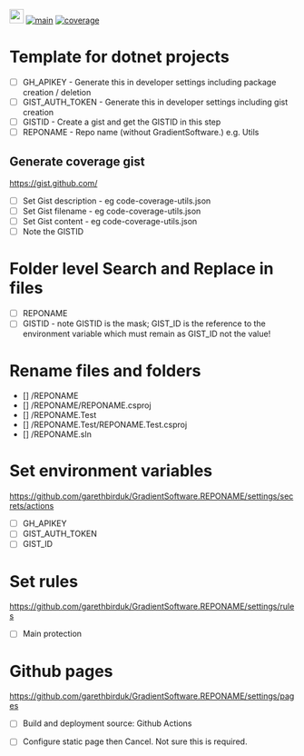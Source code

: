 [<img src="https://raw.githubusercontent.com/garethbirduk/GradientSoftware.REPONAME/main/resources/icon.png" width="25" height="25">](https://github.com/garethbirduk/GradientSoftware.REPONAME)
[![main](https://github.com/garethbirduk/GradientSoftware.REPONAME/actions/workflows/main.yml/badge.svg)](https://github.com/garethbirduk/GradientSoftware.REPONAME/actions)
[![coverage](https://img.shields.io/endpoint?url=https://gist.githubusercontent.com/garethbirduk/GIST_ID/raw/code-coverage.json)](https://garethbirduk.github.io/GradientSoftware.REPONAME)

# Template for dotnet projects

- [ ] GH_APIKEY - Generate this in developer settings including package creation / deletion<br>
- [ ] GIST_AUTH_TOKEN - Generate this in developer settings including gist creation
- [ ] GISTID - Create a gist and get the GISTID in this step
- [ ] REPONAME - Repo name (without GradientSoftware.) e.g. Utils

## Generate coverage gist
https://gist.github.com/
- [ ] Set Gist description - eg code-coverage-utils.json
- [ ] Set Gist filename - eg code-coverage-utils.json
- [ ] Set Gist content - eg code-coverage-utils.json
- [ ] Note the GISTID

# Folder level Search and Replace in files
- [ ] REPONAME
- [ ] GISTID - note GISTID is the mask; GIST_ID is the reference to the environment variable which must remain as GIST_ID not the value!

# Rename files and folders
- [] /REPONAME
- [] /REPONAME/REPONAME.csproj
- [] /REPONAME.Test
- [] /REPONAME.Test/REPONAME.Test.csproj
- [] /REPONAME.sln
      
# Set environment variables
https://github.com/garethbirduk/GradientSoftware.REPONAME/settings/secrets/actions
- [ ] GH_APIKEY
- [ ] GIST_AUTH_TOKEN
- [ ] GIST_ID

# Set rules
https://github.com/garethbirduk/GradientSoftware.REPONAME/settings/rules
- [ ] Main protection

# Github pages
https://github.com/garethbirduk/GradientSoftware.REPONAME/settings/pages
- [ ] Build and deployment source: Github Actions
- [ ] Configure static page then Cancel. Not sure this is required.

